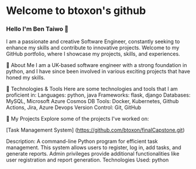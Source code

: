 

# Welcome to btoxon's github


### Hello I'm Ben Taiwo 👋
I am a passionate and creative Software Engineer, constantly seeking to enhance my skills and contribute to innovative projects. Welcome to my GitHub portfolio, where I showcase my projects, skills, and experiences.




🚀 About Me
I am a UK-based software engineer with a strong foundation in python, and I have since been involved in various exciting projects that have honed my skills.




🔧 Technologies & Tools
Here are some technologies and tools that I am proficient in:
Languages: python, java
Frameworks: flask, django
Databases: MySQL, Microsoft Azure Cosmos DB
Tools: Docker, Kubernetes, Github Actions, Jira, Azure Devops
Version Control: Git, GitHub




🌱 My Projects
Explore some of the projects I've worked on:

[Task Management System] (https://github.com/btoxon/finalCapstone.git)

Description: A command-line Python program for efficient task management. This system allows users to register, log in, add tasks, and generate reports. Admin privileges provide additional functionalities like user registration and report generation.
Technologies Used: python


<!--
**btoxon/btoxon** is a ✨ _special_ ✨ repository because its `README.md` (this file) appears on your GitHub profile.

Here are some ideas to get you started:

- 🔭 I’m currently working on ...
- 🌱 I’m currently learning ...
- 👯 I’m looking to collaborate on ...
- 🤔 I’m looking for help with ...
- 💬 Ask me about ...
- 📫 How to reach me: ...
- 😄 Pronouns: ...
- ⚡ Fun fact: ...
-->
